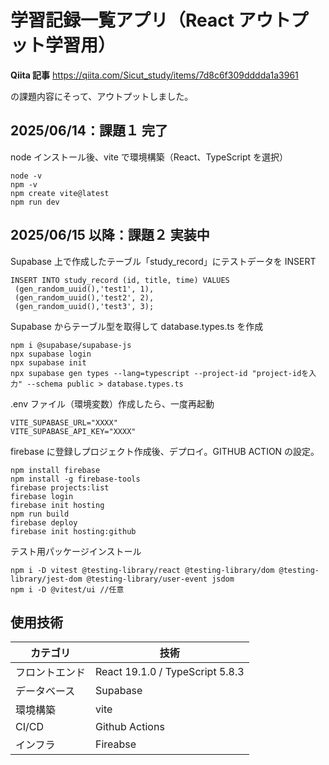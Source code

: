 # 学習記録一覧アプリ（React アウトプット学習用）

**Qiita 記事**
https://qiita.com/Sicut_study/items/7d8c6f309dddda1a3961

の課題内容にそって、アウトプットしました。

## 2025/06/14：課題１ 完了

node インストール後、vite で環境構築（React、TypeScript を選択）

```
node -v
npm -v
npm create vite@latest
npm run dev
```

## 2025/06/15 以降：課題２ 実装中

Supabase 上で作成したテーブル「study_record」にテストデータを INSERT

```
INSERT INTO study_record (id, title, time) VALUES
 (gen_random_uuid(),'test1', 1),
 (gen_random_uuid(),'test2', 2),
 (gen_random_uuid(),'test3', 3);
```

Supabase からテーブル型を取得して database.types.ts を作成

```
npm i @supabase/supabase-js
npx supabase login
npx supabase init
npx supabase gen types --lang=typescript --project-id "project-idを入力" --schema public > database.types.ts
```

.env ファイル（環境変数）作成したら、一度再起動

```
VITE_SUPABASE_URL="XXXX"
VITE_SUPABASE_API_KEY="XXXX"
```

firebase に登録しプロジェクト作成後、デプロイ。GITHUB ACTION の設定。

```
npm install firebase
npm install -g firebase-tools
firebase projects:list
firebase login
firebase init hosting
npm run build
firebase deploy
firebase init hosting:github
```

テスト用パッケージインストール

```
npm i -D vitest @testing-library/react @testing-library/dom @testing-library/jest-dom @testing-library/user-event jsdom
npm i -D @vitest/ui //任意
```

## 使用技術

| カテゴリ       | 技術                            |
| -------------- | ------------------------------- |
| フロントエンド | React 19.1.0 / TypeScript 5.8.3 |
| データベース   | Supabase                        |
| 環境構築       | vite                            |
| CI/CD          | Github Actions                  |
| インフラ       | Fireabse                        |
